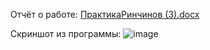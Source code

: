 Отчёт о работе:
[ПрактикаРинчинов (3).docx](https://github.com/user-attachments/files/20746340/3.docx)

Скриншот из программы:
![image](https://github.com/user-attachments/assets/23144072-550b-4aab-ae30-089159c308f2)
